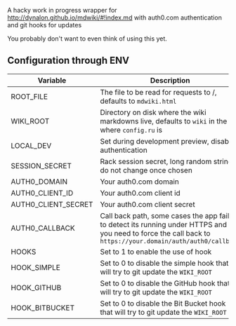 A hacky work in progress wrapper for http://dynalon.github.io/mdwiki/#!index.md with auth0.com authentication and git hooks for updates

You probably don't want to even think of using this yet.

## Configuration through ENV

|Variable|Description|
|--------|-----------|
|ROOT_FILE|The file to be read for requests to /, defaults to ```mdwiki.html```|
|WIKI_ROOT|Directory on disk where the wiki markdowns live, defaults to ```wiki``` in the dir where ```config.ru``` is|
|LOCAL_DEV|Set during development preview, disables authentication|
|SESSION_SECRET|Rack session secret, long random string, do not change once chosen|
|AUTH0_DOMAIN|Your auth0.com domain|
|AUTH0_CLIENT_ID|Your auth0.com client id|
|AUTH0_CLIENT_SECRET|Your auth0.com client secret|
|AUTH0_CALLBACK|Call back path, some cases the app fails to detect its running under HTTPS and you need to force the call back to ```https://your.domain/auth/auth0/callback```|
|HOOKS|Set to 1 to enable the use of hook|
|HOOK_SIMPLE|Set to 0 to disable the simple hook that will try to git update the ```WIKI_ROOT```|
|HOOK_GITHUB|Set to 0 to disable the GitHub hook that will try to git update the ```WIKI_ROOT```|
|HOOK_BITBUCKET|Set to 0 to disable the Bit Bucket hook that will try to git update the ```WIKI_ROOT```|
